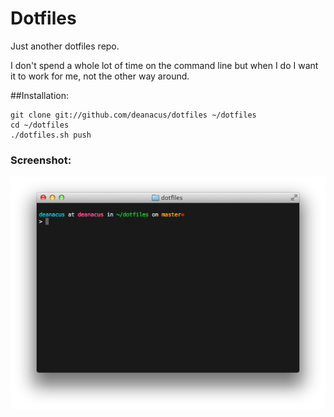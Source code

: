 # Dotfiles

Just another dotfiles repo.

I don't spend a whole lot of time on the command line but when I do I want it to work for me, not the other way around.

##Installation: 

	git clone git://github.com/deanacus/dotfiles ~/dotfiles
	cd ~/dotfiles
	./dotfiles.sh push

### Screenshot:
![Screenshot](scrot.png)